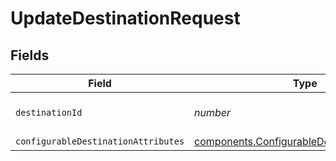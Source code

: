 # UpdateDestinationRequest


## Fields

| Field                                                                                                    | Type                                                                                                     | Required                                                                                                 | Description                                                                                              |
| -------------------------------------------------------------------------------------------------------- | -------------------------------------------------------------------------------------------------------- | -------------------------------------------------------------------------------------------------------- | -------------------------------------------------------------------------------------------------------- |
| `destinationId`                                                                                          | *number*                                                                                                 | :heavy_check_mark:                                                                                       | ID of the destination to update                                                                          |
| `configurableDestinationAttributes`                                                                      | [components.ConfigurableDestinationAttributes](../../models/shared/configurabledestinationattributes.md) | :heavy_minus_sign:                                                                                       | N/A                                                                                                      |